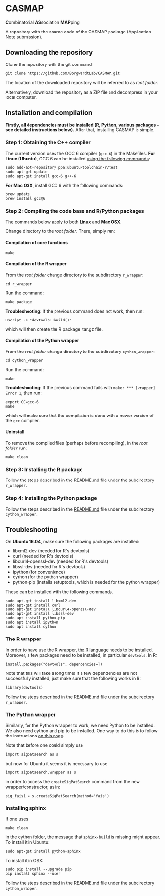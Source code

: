 # CASMAP
**C**ombinatorial **AS**sociation **MAP**ping

A repository with the source code of the CASMAP package (Application Note submission).

## Downloading the repository

Clone the repository with the git command
```
git clone https://github.com/BorgwardtLab/CASMAP.git
```
The location of the downloaded repository will be referred to as *root folder*.

Alternatively, download the repository as a ZIP file and decompress in your local computer.


## Installation and compilation

**Firstly, all dependencies must be installed (R, Python, various packages - see detailed instructions below).** After that, installing CASMAP is simple.

### Step 1: Obtaining the C++ compiler

The current version uses the GCC 6 compiler (`gcc-6`) in the Makefiles. 
**For Linux (Ubuntu)**, GCC 6 can be installed [using the following commands](https://askubuntu.com/questions/746369/how-can-i-install-and-use-gcc-6-on-xenial/746480#746480):
```
sudo add-apt-repository ppa:ubuntu-toolchain-r/test
sudo apt-get update
sudo apt-get install gcc-6 g++-6
```

**For Mac OSX**, install GCC 6 with the following commands:
```
brew update
brew install gcc@6
```


### Step 2: Compiling the code base and R/Python packages

The commands below apply to both **Linux** and **Mac OSX**.

Change directory to the *root folder*. There, simply run:

#### Compilation of core functions

```
make
```

#### Compilation of the R wrapper

From the *root folder* change directory to the subdirectory `r_wrapper`:

```
cd r_wrapper
```

Run the command:

```
make package
```

**Troubleshooting**: If the previous command does not work, then run:

```
Rscript -e "devtools::build()"
```

which will then create the R package .tar.gz file.


#### Compilation of the Python wrapper

From the *root folder* change directory to the subdirectory `cython_wrapper`:

```
cd cython_wrapper
```

Run the command:

```
make
```

**Troubleshooting**: If the previous command fails with `make: *** [wrapper] Error 1`, then run:

```
export CC=gcc-6
make
```

which will make sure that the compilation is done with a newer version of the `gcc` compiler.


#### Uninstall

To remove the compiled files (perhaps before recompiling), in the *root folder* run:

```
make clean
```

### Step 3: Installing the R package

Follow the steps described in the [README.md](r_wrapper/README.md) file under the subdirectory `r_wrapper`.

### Step 4: Installing the Python package

Follow the steps described in the [README.md](cython_wrapper/README.md) file under the subdirectory `cython_wrapper`.


## Troubleshooting

On **Ubuntu 16.04**, make sure the following packages are installed:

 * libxml2-dev (needed for R's devtools)
 * curl (needed for R's devtools)
 * libcurl4-openssl-dev (needed for R's devtools)
 * libssl-dev (needed for R's devtools)
 * ipython (for convenience)
 * cython (for the python wrapper)
 * python-pip (installs setuptools, which is needed for the python wrapper)

These can be installed with the following commands.

```
sudo apt-get install libxml2-dev
sudo apt-get install curl
sudo apt-get install libcurl4-openssl-dev
sudo apt-get install libssl-dev
sudo apt install python-pip
sudo apt install ipython
sudo apt install cython
```


### The R wrapper

In order to have use the R wrapper, [the R language](https://cran.r-project.org/) needs to be installed. Moreover, a few packages need to be installed, in particular `devtools`. In R:


```
install.packages("devtools", dependencies=T)
```

Note that this will take a long time! If a few dependencies are not successfully installed, just make sure that the following works in R:


```
library(devtools)
```
Follow the steps described in the README.md file under the subdirectory `r_wrapper`.


### The Python wrapper

Similarly, for the Python wrapper to work, we need Python to be installed. We also need cython and pip to be installed. One way to do this is to follow the instructions [on this page](http://pip.readthedocs.io/en/stable/installing/).

Note that before one could simply use

```
import sigpatsearch as s
```

but now for Ubuntu it seems it is necessary to use 

```
import sigpatsearch.wrapper as s
```

in order to access the ```createSigPatSearch``` command from the new wrapper/constructor, as in:

```
sig_fais1 = s.createSigPatSearch(method='fais')
```


### Installing sphinx

If one uses

```
make clean
```

in the cython folder, the message that `sphinx-build` is missing might appear. To install it in Ubuntu:

```
sudo apt-get install python-sphinx
```

To install it in OSX:

```
sudo pip install --upgrade pip
pip install sphinx --user
```

Follow the steps described in the README.md file under the subdirectory `cython_wrapper`.
